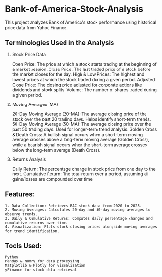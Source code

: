 # Bank-of-America-Stock-Analysis

This project analyzes Bank of America's stock performance using historical price data from Yahoo Finance.

## Terminologies Used in the Analysis
1. Stock Price Data

    Open Price: The price at which a stock starts trading at the beginning of a market session.
    Close Price: The last traded price of a stock before the market closes for the day.
    High & Low Prices: The highest and lowest prices at which the stock traded during a given period.
    Adjusted Close Price: The closing price adjusted for corporate actions like dividends and stock splits.
    Volume: The number of shares traded during a given period.

2. Moving Averages (MA)

    20-Day Moving Average (20-MA): The average closing price of the stock over the past 20 trading days. Helps identify short-term trends.
    50-Day Moving Average (50-MA): The average closing price over the past 50 trading days. Used for longer-term trend analysis.
    Golden Cross & Death Cross: A bullish signal occurs when a short-term moving average crosses above a long-term moving average (Golden Cross), while a bearish signal occurs when the short-term average crosses below the long-term average (Death Cross).

3. Returns Analysis

    Daily Return: The percentage change in stock price from one day to the next.
    Cumulative Return: The total return over a period, assuming all gains/losses are compounded over time

## Features:
    1. Data Collection: Retrieves BAC stock data from 2020 to 2025.
    2. Moving Averages: Calculates 20-day and 50-day moving averages to observe trends.
    3. Daily & Cumulative Returns: Computes daily percentage changes and cumulative returns over time.
    4. Visualization: Plots stock closing prices alongside moving averages for trend identification.

## Tools Used:
    Python
    Pandas & NumPy for data processing
    Matplotlib & Plotly for visualization
    yFinance for stock data retrieval
